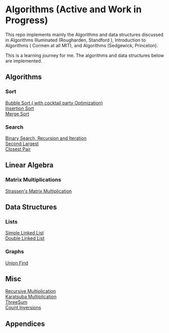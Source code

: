 # Algorithms (Active and Work in Progress) 
This repo implements mainly the Algorithms and data structures discussed in Algorithms Illuminated (Rougharden, Standford ), Introduction to Algorithms ( Cormen at all  MIT), and Algorithms (Sedgewick, Princeton).

This is a learning journey for me. The algorithms and data structures below are implemented. 

## Algorithms 
### Sort
[Bubble Sort ( with cocktail party Optimization)](Algorithms/Sort/Sort.py)  
[Insertion Sort](Algorithms/Sort/Sort.py)    
[Merge Sort](Algorithms/Sort/Sort.py)    

### Search
[Binary Search, Recursion and Iteration](Algorithms/Search/Search.py)  
[Second Largest](Algorithms/Search/Search.py)  
[Closest Pair](Algorithms/Search/Search.py)

## Linear Algebra
### Matrix Multiplications 
[Strassen's Matrix Multiplication](Algorithms/MatrixMultiplication/MatMul.py)

## Data Structures
### Lists
[Simple Linked List](DataStructures/List/LinkedList.py)  
[Double Linked List](DataStructures/Lists/DoubeLinkedList.py)
### Graphs 
[Union Find](DataStructures/Graphs/UnionFind/UnionFind.py)

## Misc
[Recursive Multiplication](Algorithms/RecursiveIntegerMultiplication/RecursiveIntegerMultiplication.py)  
[Karatsuba Multiplication](Algorithms/RecursiveIntegerMultiplication/RecursiveIntegerMultiplication.py)  
[ThreeSum](Algorithms/NSum/ThreeSum.py)  
[Count Inversions](Algorithms/CountInversions/CountInversions.py)
## Appendices 
### 


 
